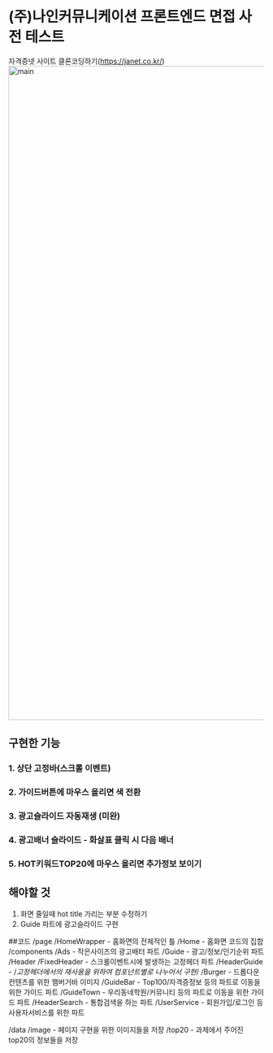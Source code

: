 # (주)나인커뮤니케이션 프론트엔드 면접 사전 테스트
자격증넷 사이트 클론코딩하기(https://janet.co.kr/)
<img width="1287" alt="main" src="https://user-images.githubusercontent.com/69252064/174094746-76d82973-678a-432a-9634-07dc6ec6da25.png">


## 구현한 기능
### 1. 상단 고정바(스크롤 이벤트)
### 2. 가이드버튼에 마우스 올리면 색 전환
### 3. 광고슬라이드 자동재생 (미완)
### 4. 광고배너 슬라이드 - 화살표 클릭 시 다음 배너
### 5. HOT키워드TOP20에 마우스 올리면 추가정보 보이기

## 해야할 것
1. 화면 줄일때 hot title 가리는 부분 수정하기
2. Guide 파트에 광고슬라이드 구현



##코드
/page
  /HomeWrapper - 홈화면의 전체적인 틀
  /Home - 홈화면 코드의 집합
/components
  /Ads - 작은사이즈의 광고배터 파트
  /Guide - 광고/정보/인기순위 파트
  /Header
    /FixedHeader - 스크롤이벤트시에 발생하는 고정헤더 파트
    /HeaderGuide - /*고정헤더에서의 재사용을 위하여 컴포넌트별로 나누어서 구현*/
      /Burger - 드롭다운 컨텐츠를 위한 햄버거바 이미지
      /GuideBar - Top100/자격증정보 등의 파트로 이동을 위한 가이드 파트
      /GuideTown - 우리동네학원/커뮤니티 등의 파트로 이동을 위한 가이드 파트
    /HeaderSearch - 통합검색을 하는 파트
    /UserService - 회원가입/로그인 등 사용자서비스를 위한 파트
    
 /data
   /image - 페이지 구현을 위한 이미지들을 저장
   /top20 - 과제에서 주어진 top20의 정보들을 저장
